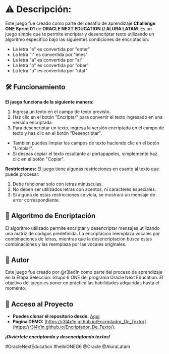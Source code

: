 # ⚠️ Descripción:
Este juego fue creado como parte del desafío de aprendizaje **Challenge ONE Sprint 01** de **ORACLE NEXT EDUCATION // ALURA LATAM**. Es un juego simple que te permite encriptar y desencriptar texto utilizando un algoritmo específico bajo las siguientes condiciones de encriptación:

- La letra "e" es convertida por "enter"
- La letra "i" es convertida por "imes"
- La letra "a" es convertida por "ai"
- La letra "o" es convertida por "ober"
- La letra "u" es convertida por "ufat"

## 🛠️ Funcionamiento 
**El juego funciona de la siguiente manera:**
1. Ingresa un texto en el campo de texto provisto.
2. Haz clic en el botón "Encriptar" para convertir el texto ingresado en una versión encriptada.
3. Para desencriptar un texto, ingresa la versión encriptada en el campo de texto y haz clic en el botón "Desencriptar".
- También puedes limpiar los campos de texto haciendo clic en el botón "Limpiar".
- Si deseas copiar el texto resultante al portapapeles, simplemente haz clic en el botón "Copiar".

**Restricciones:**
El juego tiene algunas restricciones en cuanto al texto que puede procesar:
1. Debe funcionar solo con letras minúsculas.
2. No deben ser utilizados letras con acentos, ni caracteres especiales.
3. Si alguna de estas restricciones se viola, se mostrará un mensaje de error correspondiente.

## 🚧 Algoritmo de Encriptación
El algoritmo utilizado permite encriptar y desencriptar mensajes utilizando una matriz de códigos predefinida. La encriptación reemplaza vocales por combinaciones de letras, mientras que la desencriptación busca estas combinaciones y las reemplaza por las vocales originales.

## 🚦 Autor
Este juego fue creado por @r3lax1n como parte del proceso de aprendizaje en la Etapa Selección: Grupo 6 ONE del programa Oracle Next Education. El objetivo del juego es poner en práctica las habilidades adquiridas hasta el momento.

## 📁 Acceso al Proyecto
- **Puedes clonar el repositorio desde:** [Aquí](https://github.com/r3l4x1n/Encriptador_De_Texto.git).
- **Página DEMO:** [https://r3l4x1n.github.io/Encriptador_De_Texto/](https://r3l4x1n.github.io/Encriptador_De_Texto/).

***¡Diviértete encriptando y desencriptando textos!***

#OracleNextEducation #helloONEG6 @Oracle @AluraLatam